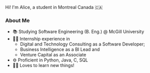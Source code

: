 Hi! I'm Alice, a student in Montreal Canada 🇨🇦


### About Me
* 📚 Studying Software Engineering (B. Eng.) @ McGill University
* 👩‍💻 Internship experience in
  * Digital and Technology Consulting as a Software Developer;
  * Business Intelligence as a BI Lead and
  * Venture Capital as an Associate
* ⚙️ Proficient in Python, Java, C, SQL
* 🙋‍♀️ Loves to learn new things!

     
